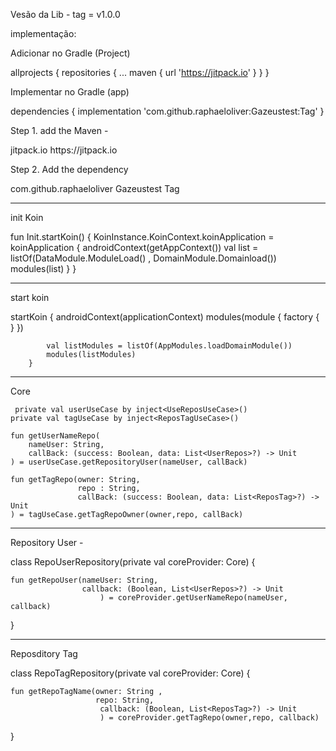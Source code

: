 Vesão da Lib - 
tag = v1.0.0

implementação:

Adicionar no Gradle (Project)

allprojects {
		repositories {
			...
			maven { url 'https://jitpack.io' }
		}
	}
  
  
  Implementar no Gradle (app)
  
  dependencies {
	        implementation 'com.github.raphaeloliver:Gazeustest:Tag'
	}
  
  
  Step 1. add the Maven -
  
  <repositories>
		<repository>
		    <id>jitpack.io</id>
		    <url>https://jitpack.io</url>
		</repository>
	</repositories>
  
  Step 2. Add the dependency
  
  <dependency>
	    <groupId>com.github.raphaeloliver</groupId>
	    <artifactId>Gazeustest</artifactId>
	    <version>Tag</version>
	</dependency>
  
  
  ----------------------------------
  init Koin
  
  fun Init.startKoin() {
    KoinInstance.KoinContext.koinApplication = koinApplication {
        androidContext(getAppContext())
        val list = listOf(DataModule.ModuleLoad() , DomainModule.Domainload())
        modules(list)
    }
}

----------------------------------

start koin

startKoin {
            androidContext(applicationContext)
            modules(module {
                factory {  }
            })

            val listModules = listOf(AppModules.loadDomainModule())
            modules(listModules)
        }
  
  ----------------------------------
  
  
 Core
 
     private val userUseCase by inject<UseReposUseCase>()
    private val tagUseCase by inject<ReposTagUseCase>()

    fun getUserNameRepo(
        nameUser: String,
        callBack: (success: Boolean, data: List<UserRepos>?) -> Unit
    ) = userUseCase.getRepositoryUser(nameUser, callBack)

    fun getTagRepo(owner: String,
                   repo : String,
                   callBack: (success: Boolean, data: List<ReposTag>?) -> Unit
    ) = tagUseCase.getTagRepoOwner(owner,repo, callBack)

  
  ----------------------------------
  
  Repository User -
  
  class RepoUserRepository(private val coreProvider: Core) {

    fun getRepoUser(nameUser: String,
                    callback: (Boolean, List<UserRepos>?) -> Unit
                        ) = coreProvider.getUserNameRepo(nameUser, callback)
}

  ----------------------------------
Reposditory Tag

class RepoTagRepository(private val coreProvider: Core) {

    fun getRepoTagName(owner: String ,
                       repo: String,
                        callback: (Boolean, List<ReposTag>?) -> Unit
                        ) = coreProvider.getTagRepo(owner,repo, callback)
}